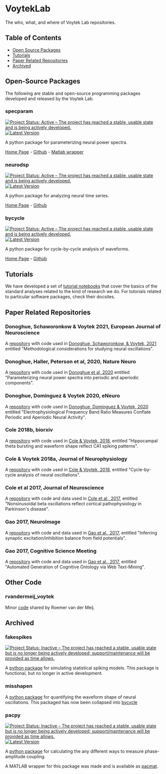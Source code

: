 # VoytekLab

The who, what, and where of Voytek Lab repositories.

## Table of Contents

- [Open Source Packages](#open-source-packages)
- [Tutorials](#tutorials)
- [Paper Related Repositories](#paper-related-repositories)
- [Archived](#archived)

## Open-Source Packages

The following are stable and open-source programming packages developed and released by the Voytek Lab. 

### specparam

[![Project Status: Active – The project has reached a stable, usable state and is being actively developed.](http://www.repostatus.org/badges/latest/active.svg)](http://www.repostatus.org/#active)
[![Latest Version](https://img.shields.io/pypi/v/fooof.svg)](https://pypi.python.org/pypi/fooof/)

A python package for parameterizing neural power spectra.

[Home Page](https://fooof-tools.github.io/fooof/) - [Github](https://github.com/fooof-tools/fooof) - [Matlab wrapper](https://github.com/fooof-tools/fooof_mat)

### neurodsp

[![Project Status: Active – The project has reached a stable, usable state and is being actively developed.](http://www.repostatus.org/badges/latest/active.svg)](http://www.repostatus.org/#active)
[![Latest Version](https://img.shields.io/pypi/v/neurodsp.svg)](https://pypi.python.org/pypi/neurodsp/)

A python package for analyzing neural time series.

[Home Page](https://neurodsp-tools.github.io/neurodsp/) - [Github](https://github.com/neurodsp-tools/neurodsp)

### bycycle

[![Project Status: Active – The project has reached a stable, usable state and is being actively developed.](http://www.repostatus.org/badges/latest/active.svg)](http://www.repostatus.org/#active)
[![Latest Version](https://img.shields.io/pypi/v/bycycle.svg)](https://pypi.python.org/pypi/bycycle/)

A python package for cycle-by-cycle analysis of waveforms.

[Home Page](https://bycycle-tools.github.io/bycycle/) - [Github](https://github.com/bycycle-tools/bycycle)

## Tutorials

We have developed a set of [tutorial notebooks](https://github.com/voytekresearch/tutorials) that cover the basics of the standard analyses related to the kind of research we do. For tutorials related to particular software packages, check their docsites. 

## Paper Related Repositories

### Donoghue, Schaworonkow & Voytek 2021, European Journal of Neuroscience

A [repository](https://github.com/OscillationMethods/OscillationMethods) with code used in [Donoghue, Schaworonkow, & Voytek, 2021](https://doi.org/10.1111/ejn.15361) entitled "Methodological considerations for studying neural oscillations".

### Donoghue, Haller, Peterson et al, 2020, Nature Neuro

A [repository](https://github.com/fooof-tools/Paper) with code used in [Donoghue et al, 2020](https://doi.org/10.1038/s41593-020-00744-x) entitled "Parameterizing neural power spectra into periodic and aperiodic components".

### Donoghue, Dominguez & Voytek 2020, eNeuro

A [repository](https://github.com/voytekresearch/BandRatios) with code used in [Donoghue, Dominguez & Voytek, 2020](https://doi.org/10.1523/ENEURO.0192-20.2020) entitled "Electrophysiological Frequency Band Ratio Measures Conflate Periodic and Aperiodic Neural Activity".

### Cole 2018b, biorxiv

A [repository](https://github.com/voytekresearch/Cole_2018_theta) with code used in [Cole & Voytek, 2018](https://www.biorxiv.org/content/early/2018/10/25/452987), entitled "Hippocampal theta bursting and waveform shape reflect CA1 spiking patterns".

### Cole & Voytek 2018a, Journal of Neurophysiology

A [repository](https://github.com/voytekresearch/Cole_2018_cyclebycycle) with code used in [Cole & Voytek, 2018](https://doi.org/10.1152/jn.00273.2019), entitled "Cycle-by-cycle analysis of neural oscillations".

### Cole et al 2017, Journal of Neuroscience

A [repository](https://github.com/voytekresearch/Cole_2017) with code and data used in [Cole et al., 2017](http://www.jneurosci.org/content/37/18/4830), entitled "Nonsinusoidal beta oscillations reflect cortical pathophysiology in Parkinson's disease".

### Gao 2017, NeuroImage

A [repository](https://github.com/voytekresearch/eislope) with code and data used in [Gao et al., 2017](http://www.sciencedirect.com/science/article/pii/S1053811917305621), entitled "Inferring synaptic excitation/inhibition balance from field potentials".

### Gao 2017, Cognitive Science Meeting
A [repository](https://github.com/voytekresearch/identitycrisis) with code and data used in [Gao et al., 2017](https://mindmodeling.org/cogsci2017/papers/0395/index.html), entitled "Automated Generation of Cognitive Ontology via Web Text-Mining".

## Other Code

### rvandermeij_voytek

Minor [code](https://github.com/voytekresearch/rvandermeij_voytek) shared by Roemer van der Meij.

## Archived

### fakespikes

[![Project Status: Inactive – The project has reached a stable, usable state but is no longer being actively developed; support/maintenance will be provided as time allows.](http://www.repostatus.org/badges/latest/inactive.svg)](http://www.repostatus.org/#inactive)

A [python package](https://github.com/voytekresearch/fakespikes) for simulating statistical spiking models. This package is functional, but no longer in active development. 

### misshapen

A [python package](https://github.com/voytekresearch/misshapen) for quantifying the waveform shape of neural oscillations. This packaged has now been collapsed into [bycycle](https://github.com/voytekresearch/bycycle)

### pacpy

[![Project Status: Inactive – The project has reached a stable, usable state but is no longer being actively developed; support/maintenance will be provided as time allows.](http://www.repostatus.org/badges/latest/inactive.svg)](http://www.repostatus.org/#inactive)
[![Latest Version](https://img.shields.io/pypi/v/pacpy.svg)](https://pypi.python.org/pypi/pacpy/)

A [python package](https://github.com/voytekresearch/pacpy) for calculating the any different ways to measure phase-amplitude coupling.

A MATLAB wrapper for this package was made and is available as [pacmat](https://github.com/voytekresearch/pacmat).
